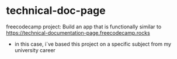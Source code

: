 # technical-doc-page
freecodecamp project: Build an app that is functionally similar to https://technical-documentation-page.freecodecamp.rocks 
- in this case, i´ve based this project on a specific subject from my university career
